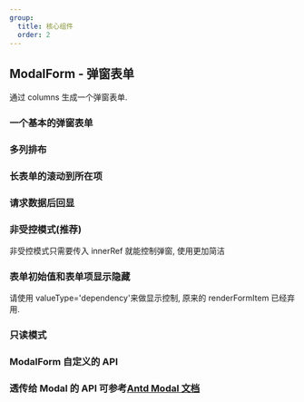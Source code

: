 ```yaml
---
group:
  title: 核心组件
  order: 2
---
```


## ModalForm - 弹窗表单

通过 columns 生成一个弹窗表单.

### 一个基本的弹窗表单

<code src="./basic/index.tsx"></code>

### 多列排布

<code src="./multipleCol/index.tsx"></code>

### 长表单的滚动到所在项

<code src="./longForm/index.tsx"></code>

### 请求数据后回显

<code src="./onOpen/index.tsx"></code>

### 非受控模式(推荐)

非受控模式只需要传入 innerRef 就能控制弹窗, 使用更加简洁

<code src="./innerRef/index.tsx"></code>

### 表单初始值和表单项显示隐藏

请使用 valueType='dependency'来做显示控制, 原来的 renderFormItem 已经弃用.

<code src="./initValue/index.tsx"></code>

### 只读模式

<code src="./readonly/index.tsx"></code>

### ModalForm 自定义的 API

<API hideTitle exports='["Self"]' src="../../../src/ModalForm/index.tsx"></API>

### 透传给 Modal 的 API 可参考[Antd Modal 文档](https://ant.design/components/modal-cn/#API)
